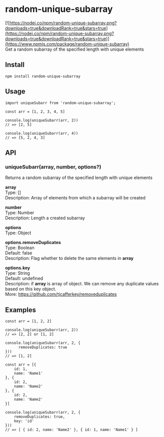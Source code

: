 # random-unique-subarray

[![https://nodei.co/npm/random-unique-subarray.png?downloads=true&downloadRank=true&stars=true](https://nodei.co/npm/random-unique-subarray.png?downloads=true&downloadRank=true&stars=true)](https://www.npmjs.com/package/random-unique-subarray)  
Get a random subarray of the specified length with unique elements

## Install

`npm install random-unique-subarray`

## Usage

```
import uniqueSubarr from 'random-unique-subarray';

const arr = [1, 2, 3, 4, 5]

console.log(uniqueSubarr(arr, 2))
// => [2, 5]

console.log(uniqueSubarr(arr, 4))
// => [5, 2, 4, 3]
```

## API

### uniqueSubarr(array, number, options?)

Returns a random subarray of the specified length with unique elements

**array**  
Type: []  
Description: Array of elements from which a subarray will be created

**number**  
Type: Number  
Description: Length a created subarray

**options**  
Type: Object

**options.removeDuplicates**  
Type: Boolean  
Default: false  
Description: Flag whether to delete the same elements in **array**

**options.key**  
Type: String  
Default: undefined  
Description: if **array** is array of object. We can remove any duplicate values based on this key object.  
More: https://github.com/tjcafferkey/removeduplicates

## Examples

```
const arr = [1, 2, 2]

console.log(uniqueSubarr(arr, 2))
// => [2, 2] or [1, 2]

console.log(uniqueSubarr(arr, 2, {
      removeDuplicates: true
}))
// => [1, 2]
```

```
const arr = [{
    id: 1,
    name: 'Name1'
}, {
    id: 2,
    name: 'Name2'
}, {
    id: 2,
    name: 'Name2'
}]

console.log(uniqueSubarr(arr, 2, {
    removeDuplicates: true,
    key: 'id'
}))
// => [ { id: 2, name: 'Name2' }, { id: 1, name: 'Name1' } ]
```
